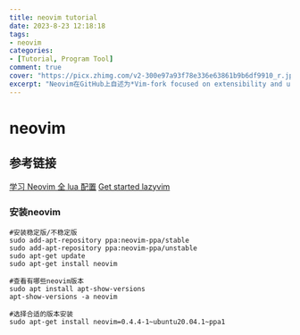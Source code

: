 ```yaml
---
title: neovim tutorial
date: 2023-8-23 12:18:18
tags: 
- neovim
categories: 
- [Tutorial, Program Tool]
comment: true
cover: "https://picx.zhimg.com/v2-300e97a93f78e336e63861b9b6df9910_r.jpg?source=172ae18b1b9b6df9910_r.jpg"
excerpt: "Neovim在GitHub上自述为*Vim-fork focused on extensibility and usability*，所以自Neovim诞生以来，它就专注于提高自己的扩展性与易用性，例如内置终端、异步执行这两个比较重要的功能都是Neovim率先支持，而Vim追赶在后的。经过多年在各自赛道上的发展，Neovim与Vim已经产生了不少差异。不过现阶段来看，**Neovim的特性仍然几乎是Vim的超集**，也就是说除了自己独有的功能外，Neovim还支持Vim的绝大部分功能。"
---
```

<!-- <img src="https://picx.zhimg.com/v2-300e97a93f78e336e63861b9b6df9910_r.jpg?source=172ae18b1b9b6df9910_r.jpg" alt="neovim" style="zoom: 50%;" /> -->

# neovim

## 参考链接

[学习 Neovim 全 lua 配置](https://github.com/nshen/learn-neovim-lua/tree/bak)
[Get started lazyvim](https://www.lazyvim.org/)



### 安装neovim

```shell
#安装稳定版/不稳定版
sudo add-apt-repository ppa:neovim-ppa/stable
sudo add-apt-repository ppa:neovim-ppa/unstable
sudo apt-get update
sudo apt-get install neovim

#查看有哪些neovim版本
sudo apt install apt-show-versions 
apt-show-versions -a neovim

#选择合适的版本安装
sudo apt-get install neovim=0.4.4-1~ubuntu20.04.1~ppa1
```


